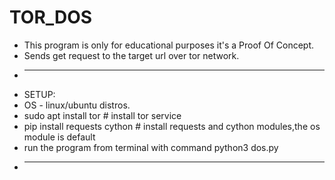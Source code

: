 # TOR_DOS
* This program is only for educational purposes it's a Proof Of Concept.
* Sends get request to the target url over tor network.
* ------------------------------------------------------------------
*  SETUP:
* OS - linux/ubuntu distros.
* sudo apt install tor # install tor service
* pip install requests cython # install requests and cython modules,the os module is default
* run the program from terminal with command python3 dos.py
*  ------------------------------------------------------------------
